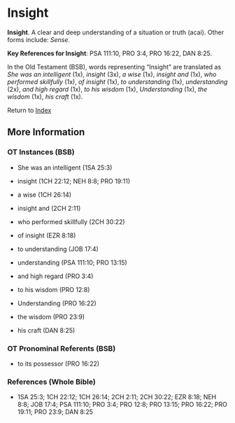 # Insight
**Insight**. 
A clear and deep understanding of a situation or truth (acai). 
Other forms include: 
*Sense*. 


**Key References for Insight**: 
PSA 111:10, PRO 3:4, PRO 16:22, DAN 8:25. 


In the Old Testament (BSB), words representing “Insight” are translated as 
*She was an intelligent* (1x), *insight* (3x), *a wise* (1x), *insight and* (1x), *who performed skillfully* (1x), *of insight* (1x), *to understanding* (1x), *understanding* (2x), *and high regard* (1x), *to his wisdom* (1x), *Understanding* (1x), *the wisdom* (1x), *his craft* (1x). 




Return to [Index](00-Index.md)

## More Information

### OT Instances (BSB)

* She was an intelligent (1SA 25:3)

* insight (1CH 22:12; NEH 8:8; PRO 19:11)

* a wise (1CH 26:14)

* insight and (2CH 2:11)

* who performed skillfully (2CH 30:22)

* of insight (EZR 8:18)

* to understanding (JOB 17:4)

* understanding (PSA 111:10; PRO 13:15)

* and high regard (PRO 3:4)

* to his wisdom (PRO 12:8)

* Understanding (PRO 16:22)

* the wisdom (PRO 23:9)

* his craft (DAN 8:25)



### OT Pronominal Referents (BSB)

* to its possessor (PRO 16:22)



### References (Whole Bible)

* 1SA 25:3; 1CH 22:12; 1CH 26:14; 2CH 2:11; 2CH 30:22; EZR 8:18; NEH 8:8; JOB 17:4; PSA 111:10; PRO 3:4; PRO 12:8; PRO 13:15; PRO 16:22; PRO 19:11; PRO 23:9; DAN 8:25



